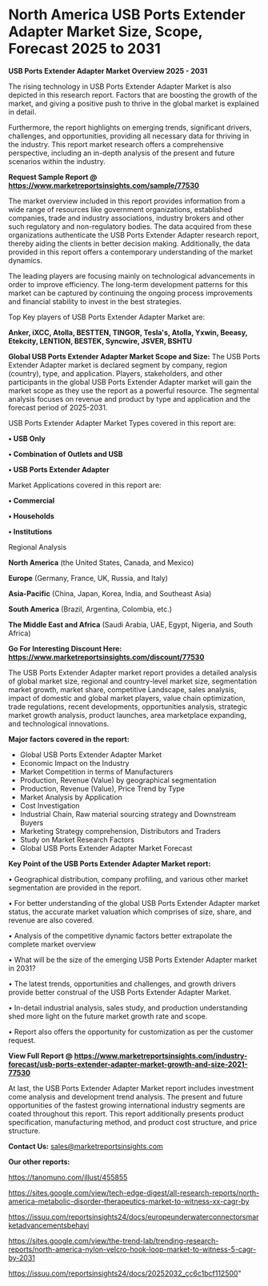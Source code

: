 # North America USB Ports Extender Adapter Market Size, Scope, Forecast 2025 to 2031

<Strong> USB Ports Extender Adapter Market Overview 2025 - 2031</strong>

The rising technology in USB Ports Extender Adapter Market is also depicted in this research report. Factors that are boosting the growth of the market, and giving a positive push to thrive in the global market is explained in detail.

Furthermore, the report highlights on emerging trends, significant drivers, challenges, and opportunities, providing all necessary data for thriving in the industry. This report market research offers a comprehensive perspective, including an in-depth analysis of the present and future scenarios within the industry.

<strong>Request Sample Report @ <a href=https://www.marketreportsinsights.com/sample/77530>https://www.marketreportsinsights.com/sample/77530</a></strong>

The market overview included in this report provides information from a wide range of resources like government organizations, established companies, trade and industry associations, industry brokers and other such regulatory and non-regulatory bodies. The data acquired from these organizations authenticate the USB Ports Extender Adapter research report, thereby aiding the clients in better decision making. Additionally, the data provided in this report offers a contemporary understanding of the market dynamics.

The leading players are focusing mainly on technological advancements in order to improve efficiency. The long-term development patterns for this market can be captured by continuing the ongoing process improvements and financial stability to invest in the best strategies.

Top Key players of USB Ports Extender Adapter Market are:

<strong>Anker, iXCC, Atolla, BESTTEN, TINGOR, Tesla&#39;s, Atolla, Yxwin, Beeasy, Etekcity, LENTION, BESTEK, Syncwire, JSVER, BSHTU</strong>

<strong><b>Global USB Ports Extender Adapter Market Scope and Size:</b></strong>
The USB Ports Extender Adapter market is declared segment by company, region (country), type, and application. Players, stakeholders, and other participants in the global USB Ports Extender Adapter market will gain the market scope as they use the report as a powerful resource. The segmental analysis focuses on revenue and product by type and application and the forecast period of 2025-2031.

USB Ports Extender Adapter Market Types covered in this report are:

<strong>• USB Only

• Combination of Outlets and USB

• USB Ports Extender Adapter</strong>

Market Applications covered in this report are:

<strong>• Commercial

• Households

• Institutions</strong> 

Regional Analysis

<strong>North America</strong> (the United States, Canada, and Mexico)

<strong>Europe</strong> (Germany, France, UK, Russia, and Italy)

<strong>Asia-Pacific</strong> (China, Japan, Korea, India, and Southeast Asia)

<strong>South America</strong> (Brazil, Argentina, Colombia, etc.)

<strong>The Middle East and Africa</strong> (Saudi Arabia, UAE, Egypt, Nigeria, and South Africa)

<strong>Go For Interesting Discount Here: <a href=https://www.marketreportsinsights.com/discount/77530>https://www.marketreportsinsights.com/discount/77530</a></strong>

The USB Ports Extender Adapter market report provides a detailed analysis of global market size, regional and country-level market size, segmentation market growth, market share, competitive Landscape, sales analysis, impact of domestic and global market players, value chain optimization, trade regulations, recent developments, opportunities analysis, strategic market growth analysis, product launches, area marketplace expanding, and technological innovations.

<strong><b>Major factors covered in the report:</b></strong>
<ul>
  <li>Global USB Ports Extender Adapter Market </li>
  <li>Economic Impact on the Industry</li>
  <li>Market Competition in terms of Manufacturers</li>
  <li>Production, Revenue (Value) by geographical segmentation</li>
  <li>Production, Revenue (Value), Price Trend by Type</li>
  <li>Market Analysis by Application</li>
  <li>Cost Investigation</li>
  <li>Industrial Chain, Raw material sourcing strategy and Downstream Buyers</li>
  <li>Marketing Strategy comprehension, Distributors and Traders</li>
  <li>Study on Market Research Factors</li>
  <li>Global USB Ports Extender Adapter Market Forecast</li>
</ul>

<strong><b>Key Point of the USB Ports Extender Adapter Market report:</b></strong>

• Geographical distribution, company profiling, and various other market segmentation are provided in the report.

• For better understanding of the global USB Ports Extender Adapter market status, the accurate market valuation which comprises of size, share, and revenue are also covered.

• Analysis of the competitive dynamic factors better extrapolate the complete market overview

• What will be the size of the emerging USB Ports Extender Adapter market in 2031?

• The latest trends, opportunities and challenges, and growth drivers provide better construal of the USB Ports Extender Adapter Market.

• In-detail industrial analysis, sales study, and production understanding shed more light on the future market growth rate and scope.

• Report also offers the opportunity for customization as per the customer request.

<strong><b>View Full Report @ <a href=https://www.marketreportsinsights.com/industry-forecast/usb-ports-extender-adapter-market-growth-and-size-2021-77530>https://www.marketreportsinsights.com/industry-forecast/usb-ports-extender-adapter-market-growth-and-size-2021-77530</a></b></strong>


At last, the USB Ports Extender Adapter Market report includes investment come analysis and development trend analysis. The present and future opportunities of the fastest growing international industry segments are coated throughout this report. This report additionally presents product specification, manufacturing method, and product cost structure, and price structure.

<strong>Contact Us:</strong>
sales@marketreportsinsights.com

<strong>Our other reports:</strong>

<a href=https://tanomuno.com/illust/455855>https://tanomuno.com/illust/455855</a>

<a href=https://sites.google.com/view/tech-edge-digest/all-research-reports/north-america-metabolic-disorder-therapeutics-market-to-witness-xx-cagr-by>https://sites.google.com/view/tech-edge-digest/all-research-reports/north-america-metabolic-disorder-therapeutics-market-to-witness-xx-cagr-by</a>

<a href=https://issuu.com/reportsinsights24/docs/europeunderwaterconnectorsmarketadvancementsbehavi>https://issuu.com/reportsinsights24/docs/europeunderwaterconnectorsmarketadvancementsbehavi</a>

<a href=https://sites.google.com/view/the-trend-lab/trending-research-reports/north-america-nylon-velcro-hook-loop-market-to-witness-5-cagr-by-2031>https://sites.google.com/view/the-trend-lab/trending-research-reports/north-america-nylon-velcro-hook-loop-market-to-witness-5-cagr-by-2031</a>

<a href=https://issuu.com/reportsinsights24/docs/20252032_cc6c1bcf112500>https://issuu.com/reportsinsights24/docs/20252032_cc6c1bcf112500</a>"
